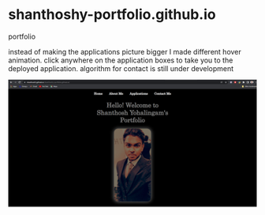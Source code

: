 # shanthoshy-portfolio.github.io
 portfolio

 instead of making the applications picture bigger I made different hover animation.
 click anywhere on the application boxes to take you to the deployed application.
 algorithm for contact is still under development

![](/images/APP.png)